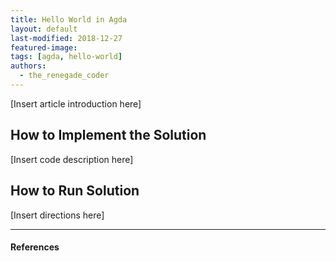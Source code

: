 ```yaml
---
title: Hello World in Agda
layout: default
last-modified: 2018-12-27
featured-image:
tags: [agda, hello-world]
authors:
  - the_renegade_coder
---
```


[Insert article introduction here]

## How to Implement the Solution

[Insert code description here]

## How to Run Solution

[Insert directions here]

---

#### References

[^1]: [some IEEE reference]
